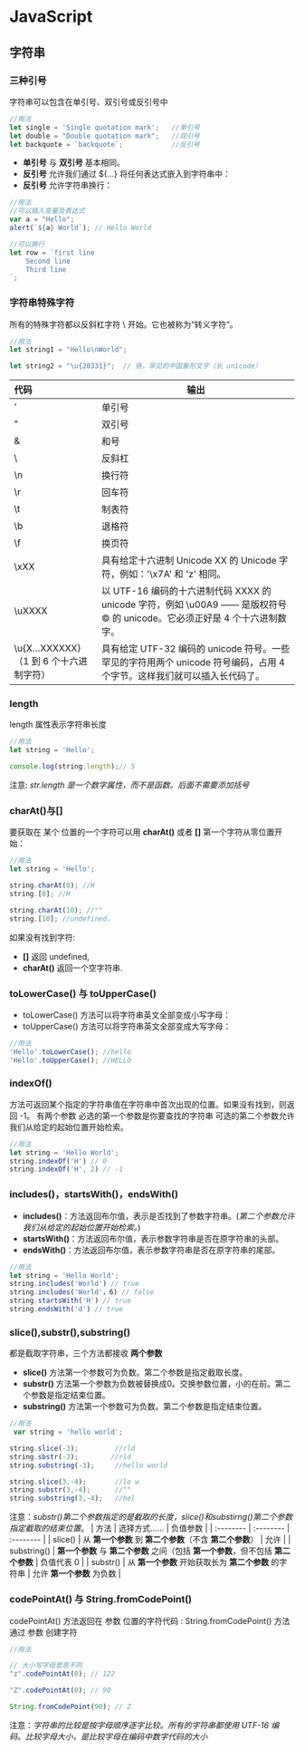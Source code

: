 # JavaScript
## 字符串

### 三种引号   
字符串可以包含在单引号、双引号或反引号中
```javascript
//用法
let single = 'Single quotation mark';   //单引号
let double = "Double quotation mark";   //双引号
let backquote = `backquote`;            //反引号
```

- __单引号__ 与 __双引号__ 基本相同。
- __反引号__ 允许我们通过 ${…} 将任何表达式嵌入到字符串中：
- __反引号__ 允许字符串换行：
```javascript
//用法
//可以插入变量及表达式
var a = "Hello";
alert(`${a} World`); // Hello World

//可以换行
let row = `first line
    Second line
    Third line
`;
```

### 字符串特殊字符

所有的特殊字符都以反斜杠字符 \ 开始。它也被称为“转义字符”。

```javascript
//用法
let string1 = "Hello\nWorld"; 

let string2 = "\u{20331}";  // 佫，罕见的中国象形文字（长 unicode）

```
| 代码 | 输出 | 
| :-------- | -------- |
| \' | 	单引号  | 
| \" | 	双引号  | 
| \& |	和号    | 
| \\ |	反斜杠  | 
| \n |	换行符  | 
| \r |	回车符  | 
| \t |	制表符  | 
| \b |	退格符  | 
| \f |	换页符  | 
| \xXX | 具有给定十六进制 Unicode XX 的 Unicode 字符，例如：'\x7A' 和 'z' 相同。 | 
| \uXXXX |	以 UTF-16 编码的十六进制代码 XXXX 的 unicode 字符，例如 \u00A9 —— 是版权符号 © 的 unicode。它必须正好是 4 个十六进制数字。  | 
| \u{X…XXXXXX}（1 到 6 个十六进制字符） |	具有给定 UTF-32 编码的 unicode 符号。一些罕见的字符用两个 unicode 符号编码，占用 4 个字节。这样我们就可以插入长代码了。  | 

### length 
length 属性表示字符串长度

```javascript
//用法
let string = 'Hello';

console.log(string.length);// 5
```
注意: _str.length 是一个数字属性，而不是函数。后面不需要添加括号_

### charAt()与[]
要获取在 某个 位置的一个字符可以用 <b>charAt()</b> 或者 <b>[]</b>
第一个字符从零位置开始：
```javascript
//用法
let string = 'Hello';

string.charAt(0); //H
string.[0]; //H

string.charAt(10); //""
string.[10]; //undefined，
```
如果没有找到字符:
- __[]__ 返回 undefined,
- __charAt()__ 返回一个空字符串.

### toLowerCase() 与 toUpperCase()
- toLowerCase()   方法可以将字符串英文全部变成小写字母：
- toUpperCase()   方法可以将字符串英文全部变成大写字母：
```javascript
//用法
'Hello'.toLowerCase(); //hello
'Hello'.toUpperCase(); //HELLO
```
### indexOf()
方法可返回某个指定的字符串值在字符串中首次出现的位置。如果没有找到，则返回 -1。
有两个参数
必选的第一个参数是你要查找的字符串
可选的第二个参数允许我们从给定的起始位置开始检索。
```javascript
//用法
let string = 'Hello World';
string.indexOf('H') // 0
string.indexOf('H', 2) // -1
```
### includes()，startsWith()，endsWith()
- __includes()__：方法返回布尔值，表示是否找到了参数字符串。(_第二个参数允许我们从给定的起始位置开始检索。_)
- __startsWith()__：方法返回布尔值，表示参数字符串是否在原字符串的头部。
- __endsWith()__：方法返回布尔值，表示参数字符串是否在原字符串的尾部。
```javascript
//用法
let string = 'Hello World';
string.includes('World') // true
string.includes('World'，6) // false
string.startsWith('H') // true
string.endsWith('d') // true
```
### slice(),substr(),substring()
都是截取字符串，三个方法都接收 __两个参数__
- __slice()__  方法第一个参数可为负数。第二个参数是指定截取长度。
- __substr()__  方法第一个参数为负数被替换成0。交换参数位置，小的在前。第二个参数是指定结束位置。
- __substring()__ 方法第一个参数可为负数。第二个参数是指定结束位置。
```javascript
//用法
 var string = 'hello world';

string.slice(-3);         //rld
string.sbstr(-3);        //rld
string.substring(-3);     //hello world

string.slice(3,-4);       //lo w
string.substr(3,-4);      //""
string.substring(3,-4);   //hel
```
注意：_substr()第二个参数指定的是截取的长度，slice()和substirng()第二个参数指定截取的结束位置_。
| 方法 | 选择方式…… | 负值参数 | 
| :-------- | :-------- | :-------- |
| slice() | 	从 __第一个参数__ 到 __第二个参数__（不含 __第二个参数__）  | 	允许  | 
| substring() | __第一个参数__ 与 __第二个参数__ 之间（包括 __第一个参数__，但不包括 __第二个参数__  | 负值代表 0 | 
| substr() | 从 __第一个参数__ 开始获取长为 __第二个参数__ 的字符串 | 允许 __第一个参数__ 为负数 | 

### codePointAt() 与 String.fromCodePoint()
codePointAt()  方法返回在 参数 位置的字符代码 :
String.fromCodePoint()   方法通过 参数 创建字符

```javascript
//用法

// 大小写字母意思不同
"z".codePointAt(0); // 122

"Z".codePointAt(0); // 90

String.fromCodePoint(90); // Z

```
注意：_字符串的比较是按字母顺序逐字比较。所有的字符串都使用 UTF-16 编码。比较字母大小，是比较字母在编码中数字代码的大小_